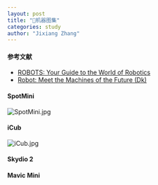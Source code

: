 ```yaml
---
layout: post
title: "🤖机器图集"
categories: study
author: "Jixiang Zhang"
---
```


#### 参考文献

- [ROBOTS: Your Guide to the World of Robotics](https://robots.ieee.org)
- [Robot: Meet the Machines of the Future (Dk)](https://www.amazon.co.uk/Robot-Meet-Machines-Future-Dk/dp/0241346754)

#### SpotMini
![SpotMini.jpg](https://i.loli.net/2019/12/22/ogBiM2wJmUsENTO.jpg)

#### iCub
![iCub.jpg](https://i.loli.net/2019/12/22/iLew1SVYymoBvXK.jpg)

#### Skydio 2

#### Mavic Mini